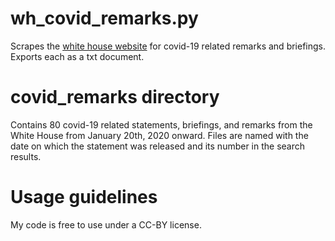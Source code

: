 # wh_covid_remarks.py
Scrapes the [white house website](https://www.whitehouse.gov/briefings-statements/) for covid-19 related remarks and briefings. Exports each as a txt document. 
# covid_remarks directory
Contains 80 covid-19 related statements, briefings, and remarks from the White House from January 20th, 2020 onward. 
Files are named with the date on which the statement was released and its number in the search results. 

# Usage guidelines
My code is free to use under a CC-BY license. 
